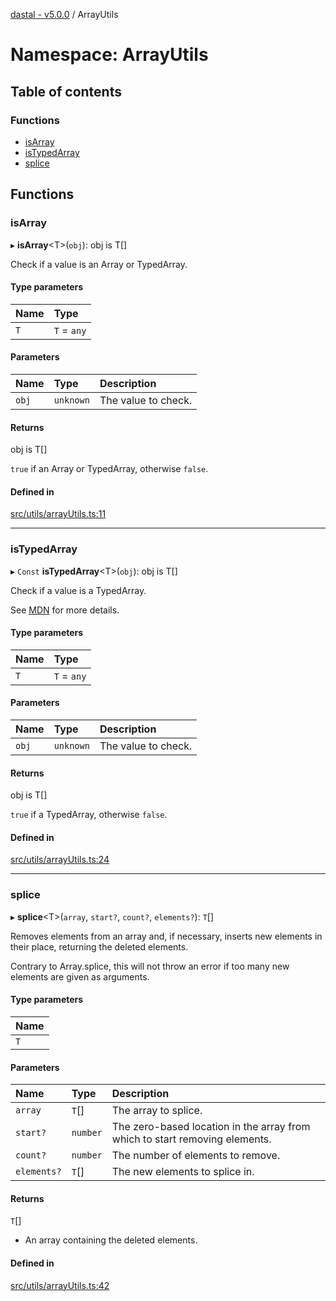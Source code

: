 [dastal - v5.0.0](../README.md) / ArrayUtils

# Namespace: ArrayUtils

## Table of contents

### Functions

- [isArray](arrayutils.md#isarray)
- [isTypedArray](arrayutils.md#istypedarray)
- [splice](arrayutils.md#splice)

## Functions

### isArray

▸ **isArray**<T\>(`obj`): obj is T[]

Check if a value is an Array or TypedArray.

#### Type parameters

| Name | Type |
| :------ | :------ |
| `T` | `T` = `any` |

#### Parameters

| Name | Type | Description |
| :------ | :------ | :------ |
| `obj` | `unknown` | The value to check. |

#### Returns

obj is T[]

`true` if an Array or TypedArray, otherwise `false`.

#### Defined in

[src/utils/arrayUtils.ts:11](https://github.com/havelessbemore/dastal/blob/cd6a1d0/src/utils/arrayUtils.ts#L11)

___

### isTypedArray

▸ `Const` **isTypedArray**<T\>(`obj`): obj is T[]

Check if a value is a TypedArray.

See [MDN](https://developer.mozilla.org/en-US/docs/Web/JavaScript/Reference/Global_Objects/TypedArray)
for more details.

#### Type parameters

| Name | Type |
| :------ | :------ |
| `T` | `T` = `any` |

#### Parameters

| Name | Type | Description |
| :------ | :------ | :------ |
| `obj` | `unknown` | The value to check. |

#### Returns

obj is T[]

`true` if a TypedArray, otherwise `false`.

#### Defined in

[src/utils/arrayUtils.ts:24](https://github.com/havelessbemore/dastal/blob/cd6a1d0/src/utils/arrayUtils.ts#L24)

___

### splice

▸ **splice**<T\>(`array`, `start?`, `count?`, `elements?`): `T`[]

Removes elements from an array and, if necessary, inserts new elements in their place, returning the deleted elements.

Contrary to Array.splice, this will not throw an error if too many new elements are given as arguments.

#### Type parameters

| Name |
| :------ |
| `T` |

#### Parameters

| Name | Type | Description |
| :------ | :------ | :------ |
| `array` | `T`[] | The array to splice. |
| `start?` | `number` | The zero-based location in the array from which to start removing elements. |
| `count?` | `number` | The number of elements to remove. |
| `elements?` | `T`[] | The new elements to splice in. |

#### Returns

`T`[]

- An array containing the deleted elements.

#### Defined in

[src/utils/arrayUtils.ts:42](https://github.com/havelessbemore/dastal/blob/cd6a1d0/src/utils/arrayUtils.ts#L42)
